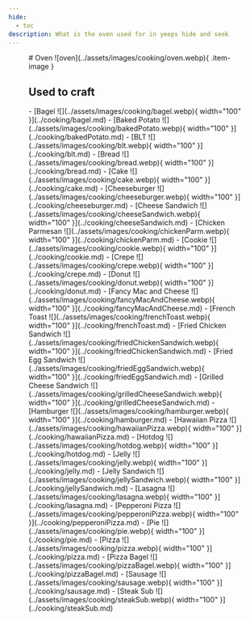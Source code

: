 ```yaml
---
hide:
  - toc
description: What is the oven used for in yeeps hide and seek
---
```

<figure markdown="1">
# Oven
![oven](../assets/images/cooking/oven.webp){ .item-image }

## Used to craft  

<div class="grid cards" markdown>
- [Bagel ![](../assets/images/cooking/bagel.webp){ width="100" }](../cooking/bagel.md)
- [Baked Potato ![](../assets/images/cooking/bakedPotato.webp){ width="100" }](../cooking/bakedPotato.md)
- [BLT ![](../assets/images/cooking/blt.webp){ width="100" }](../cooking/blt.md)
- [Bread ![](../assets/images/cooking/bread.webp){ width="100" }](../cooking/bread.md)
- [Cake ![](../assets/images/cooking/cake.webp){ width="100" }](../cooking/cake.md)
- [Cheeseburger ![](../assets/images/cooking/cheeseburger.webp){ width="100" }](../cooking/cheeseburger.md)
- [Cheese Sandwich ![](../assets/images/cooking/cheeseSandwich.webp){ width="100" }](../cooking/cheeseSandwich.md)
- [Chicken Parmesan ![](../assets/images/cooking/chickenParm.webp){ width="100" }](../cooking/chickenParm.md)
- [Cookie ![](../assets/images/cooking/cookie.webp){ width="100" }](../cooking/cookie.md)
- [Crepe ![](../assets/images/cooking/crepe.webp){ width="100" }](../cooking/crepe.md)
- [Donut ![](../assets/images/cooking/donut.webp){ width="100" }](../cooking/donut.md)
- [Fancy Mac and Cheese ![](../assets/images/cooking/fancyMacAndCheese.webp){ width="100" }](../cooking/fancyMacAndCheese.md)
- [French Toast ![](../assets/images/cooking/frenchToast.webp){ width="100" }](../cooking/frenchToast.md)
- [Fried Chicken Sandwich ![](../assets/images/cooking/friedChickenSandwich.webp){ width="100" }](../cooking/friedChickenSandwich.md)
- [Fried Egg Sandwich ![](../assets/images/cooking/friedEggSandwich.webp){ width="100" }](../cooking/friedEggSandwich.md)
- [Grilled Cheese Sandwich ![](../assets/images/cooking/grilledCheeseSandwich.webp){ width="100" }](../cooking/grilledCheeseSandwich.md)
- [Hamburger ![](../assets/images/cooking/hamburger.webp){ width="100" }](../cooking/hamburger.md)
- [Hawaiian Pizza ![](../assets/images/cooking/hawaiianPizza.webp){ width="100" }](../cooking/hawaiianPizza.md)
- [Hotdog ![](../assets/images/cooking/hotdog.webp){ width="100" }](../cooking/hotdog.md)
- [Jelly ![](../assets/images/cooking/jelly.webp){ width="100" }](../cooking/jelly.md)
- [Jelly Sandwich ![](../assets/images/cooking/jellySandwich.webp){ width="100" }](../cooking/jellySandwich.md)
- [Lasagna ![](../assets/images/cooking/lasagna.webp){ width="100" }](../cooking/lasagna.md)
- [Pepperoni Pizza ![](../assets/images/cooking/pepperoniPizza.webp){ width="100" }](../cooking/pepperoniPizza.md)
- [Pie ![](../assets/images/cooking/pie.webp){ width="100" }](../cooking/pie.md)
- [Pizza ![](../assets/images/cooking/pizza.webp){ width="100" }](../cooking/pizza.md)
- [Pizza Bagel ![](../assets/images/cooking/pizzaBagel.webp){ width="100" }](../cooking/pizzaBagel.md)
- [Sausage ![](../assets/images/cooking/sausage.webp){ width="100" }](../cooking/sausage.md)
- [Steak Sub ![](../assets/images/cooking/steakSub.webp){ width="100" }](../cooking/steakSub.md)
</div>

</figure>